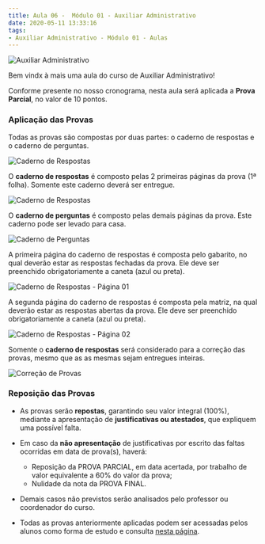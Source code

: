 ```yaml
---
title: Aula 06 -  Módulo 01 - Auxiliar Administrativo
date: 2020-05-11 13:33:16
tags:
- Auxiliar Administrativo - Módulo 01 - Aulas
---
```


<img src="../../../../assets/media/img/cursos/logo-auxiliar-administrativo-01.png" alt="Auxiliar Administrativo" title="Auxiliar Administrativo" class="img-50  bg-white">

Bem vindx à mais uma aula do curso de Auxiliar Administrativo!

Conforme presente no nosso cronograma, nesta aula será aplicada a **Prova Parcial**, no valor de 10 pontos.

### Aplicação das Provas

Todas as provas são compostas por duas partes: o caderno de respostas e o caderno de perguntas.

![Caderno de Respostas](../../../../assets/media/img/avaliacoes/provas-caderno-respostas.png)

O **caderno de respostas** é composto pelas 2 primeiras páginas da prova (1ª folha). Somente este caderno deverá ser entregue.

![Caderno de Respostas](../../../../assets/media/img/avaliacoes/prova-correcao-01.png)

O **caderno de perguntas** é composto pelas demais páginas da prova. Este caderno pode ser levado para casa.

![Caderno de Perguntas](../../../../assets/media/img/avaliacoes/prova-correcao-02.png)

A primeira página do caderno de respostas é composta pelo gabarito, no qual deverão estar as respostas fechadas da prova. Ele deve ser preenchido obrigatoriamente a caneta (azul ou preta).

![Caderno de Respostas - Página 01](../../../../assets/media/img/avaliacoes/prova-pag-01.png)

A segunda página do caderno de respostas é composta pela matriz, na qual deverão estar  as respostas abertas da prova. Ele deve ser preenchido obrigatoriamente a caneta (azul ou preta).

![Caderno de Respostas - Página 02](../../../../assets/media/img/avaliacoes/prova-pag-02.png)


Somente o **caderno de respostas** será considerado para a correção das provas, mesmo que as as mesmas sejam entregues inteiras.


![Correção de Provas](../../../../assets/media/img/avaliacoes/prova-correcao.png)


### Reposição das Provas

- As provas serão **repostas**, garantindo seu valor integral (100%), mediante a apresentação de **justificativas ou atestados**, que expliquem uma possível falta.

- Em caso da **não apresentação** de justificativas por escrito das faltas ocorridas em data de prova(s), haverá:
  - Reposição da PROVA PARCIAL, em data acertada, por trabalho de valor equivalente a 60% do valor da prova;
  - Nulidade da nota da PROVA FINAL.

- Demais casos não previstos serão analisados pelo professor ou coordenador do curso.

- Todas as provas anteriormente aplicadas podem ser acessadas pelos alunos como forma de estudo e consulta [nesta página](../provas-anteriores).
